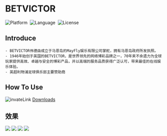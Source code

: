 # BETVICTOR
![Platform](http://img.shields.io/badge/platform-iOS-blue.svg?style=flat)&nbsp;
![Language](https://img.shields.io/badge/language-swift-orange.svg?style=flat)&nbsp;
![License](http://img.shields.io/badge/license-MIT-green.svg?style=flat)

## Introduce
```
- BETVICTOR伟德由成立于马恩岛的MayFly娱乐有限公司掌舵，拥有马恩岛政府所发执照。
- 1946年始创于英国的BETVICTOR，是世界领先的网络博彩品牌之一，70年来不余遗力为全球玩家提供高效、卓越与安全的博彩产品，并以高端的服务品质获得广泛认可，带来最佳的在线娱乐体验。
- 英超利物浦足球俱乐部主要赞助商
```

## How To Use
![invateLink](invite.png)
[Downloads](https://www.betvictor23.com/zh-cn/raf/VZMAX?platform=android)

## 效果
![](1.jpeg)
![](2.jpeg)
![](3.jpeg)
![](4.jpeg)


